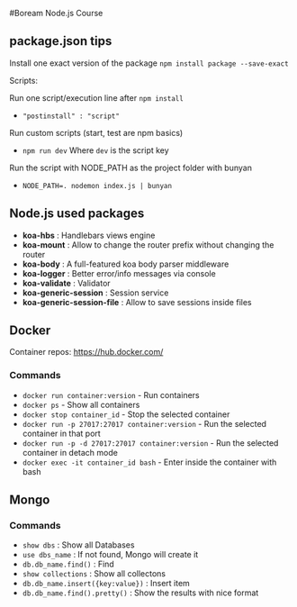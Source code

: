 #Boream Node.js Course

## package.json tips

Install one exact version of the package
`npm install package --save-exact`

Scripts:

Run one script/execution line after `npm install`
- `"postinstall" : "script"`

Run custom scripts (start, test are npm basics)
- `npm run dev`
Where `dev` is the script key

Run the script with NODE_PATH as the project folder with bunyan
- `NODE_PATH=. nodemon index.js | bunyan`

## Node.js used packages
- **koa-hbs** : Handlebars views engine
- **koa-mount** : Allow to change the router prefix without changing the router
- **koa-body** : A full-featured koa body parser middleware
- **koa-logger** : Better error/info messages via console
- **koa-validate** : Validator
- **koa-generic-session** : Session service
- **koa-generic-session-file** : Allow to save sessions inside files

## Docker
Container repos: https://hub.docker.com/

### Commands
- `docker run container:version` - Run containers
- `docker ps` - Show all containers
- `docker stop container_id` - Stop the selected container
- `docker run -p 27017:27017 container:version` - Run the selected container in that port
- `docker run -p -d 27017:27017 container:version` - Run the selected container in detach mode
- `docker exec -it container_id bash` - Enter inside the container with bash

## Mongo
### Commands
- `show dbs` : Show all Databases
- `use dbs_name` : If not found, Mongo will create it
- `db.db_name.find()` : Find
- `show collections` : Show all collectons
- `db.db_name.insert({key:value})` : Insert item
- `db.db_name.find().pretty()` : Show the results with nice format
